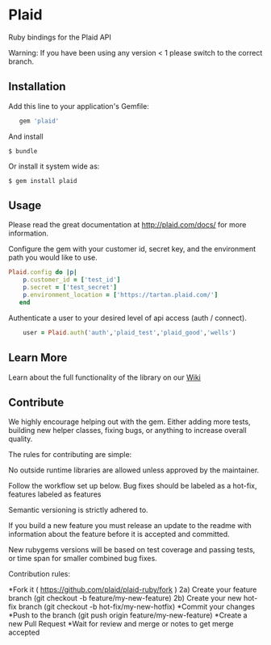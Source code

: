 # Plaid

Ruby bindings for the Plaid API

Warning: If you have been using any version < 1 please switch to the correct branch. 

## Installation

Add this line to your application's Gemfile:

```ruby
   gem 'plaid'
```

And install

    $ bundle

Or install it system wide as:

    $ gem install plaid

## Usage

Please read the great documentation at http://plaid.com/docs/ for more information.

Configure the gem with your customer id, secret key, and the environment path you would like to use.

```ruby
Plaid.config do |p|
    p.customer_id = ['test_id']
    p.secret = ['test_secret']
    p.environment_location = ['https://tartan.plaid.com/']
   end
```

Authenticate a user to your desired level of api access (auth / connect).

```ruby
    user = Plaid.auth('auth','plaid_test','plaid_good','wells')
```

## Learn More

Learn about the full functionality of the library on our [Wiki](https://github.com/plaid/plaid-ruby/wiki)

## Contribute

We highly encourage helping out with the gem. Either adding more tests, building new helper classes, fixing bugs, or anything to increase overall quality.

The rules for contributing are simple:

No outside runtime libraries are allowed unless approved by the maintainer.

Follow the workflow set up below. Bug fixes should be labeled as a hot-fix, features labeled as features

Semantic versioning is strictly adhered to.

If you build a new feature you must release an update to the readme with information about the feature before it is accepted and committed.

New rubygems versions will be based on test coverage and passing tests, or time span for smaller combined bug fixes.

Contribution rules:

*Fork it ( https://github.com/plaid/plaid-ruby/fork ) 2a) Create your feature branch (git checkout -b feature/my-new-feature) 2b) Create your new hot-fix branch (git checkout -b hot-fix/my-new-hotfix)
*Commit your changes
*Push to the branch (git push origin feature/my-new-feature)
*Create a new Pull Request
*Wait for review and merge or notes to get merge accepted